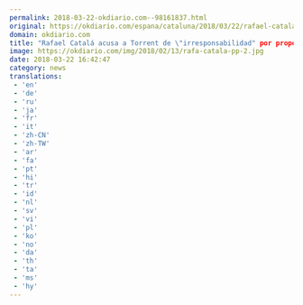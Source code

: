 ```yaml
---
permalink: 2018-03-22-okdiario.com--98161837.html
original: https://okdiario.com/espana/cataluna/2018/03/22/rafael-catala-acusa-torrent-irresponsabilidad-proponer-turull-parece-respuesta-supremo-2005431
domain: okdiario.com
title: "Rafael Catalá acusa a Torrent de \"irresponsabilidad" por proponer a Turull"
image: https://okdiario.com/img/2018/02/13/rafa-catala-pp-2.jpg
date: 2018-03-22 16:42:47
category: news
translations: 
 - 'en'
 - 'de'
 - 'ru'
 - 'ja'
 - 'fr'
 - 'it'
 - 'zh-CN'
 - 'zh-TW'
 - 'ar'
 - 'fa'
 - 'pt'
 - 'hi'
 - 'tr'
 - 'id'
 - 'nl'
 - 'sv'
 - 'vi'
 - 'pl'
 - 'ko'
 - 'no'
 - 'da'
 - 'th'
 - 'ta'
 - 'ms'
 - 'hy'
---
```


